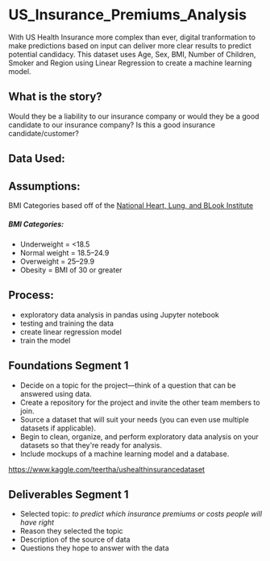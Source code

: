 # US_Insurance_Premiums_Analysis
With US Health Insurance more complex than ever, digital tranformation to make predictions based on input can deliver more clear results to predict potential candidacy. This dataset uses Age, Sex, BMI, Number of Children, Smoker and Region using Linear Regression to create a machine learning model. 

## What is the story? 
Would they be a liability to our insurance company or would they be a good candidate to our insurance company? Is this a good insurance candidate/customer? 

## Data Used:

## Assumptions: 
BMI Categories based off of the [National Heart, Lung, and BLook Institute](https://www.nhlbi.nih.gov/health/educational/lose_wt/BMI/bmicalc.htm)

##### BMI Categories:
- Underweight = <18.5
- Normal weight = 18.5–24.9
- Overweight = 25–29.9
- Obesity = BMI of 30 or greater

## Process:
- exploratory data analysis in pandas using Jupyter notebook
- testing and training the data
- create linear regression model
- train the model 


## Foundations Segment 1
- Decide on a topic for the project—think of a question that can be answered using data.
- Create a repository for the project and invite the other team members to join.
- Source a dataset that will suit your needs (you can even use multiple datasets if applicable).
- Begin to clean, organize, and perform exploratory data analysis on your datasets so that they're ready for analysis.
- Include mockups of a machine learning model and a database.

https://www.kaggle.com/teertha/ushealthinsurancedataset

## Deliverables Segment 1
- Selected topic: _to predict which insurance premiums or costs people will have right_
- Reason they selected the topic
- Description of the source of data
- Questions they hope to answer with the data
